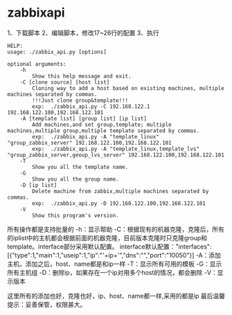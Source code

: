 zabbixapi
=========
1、下载脚本
2、编辑脚本，修改17~26行的配置
3、执行

    HELP:
    usage: ./zabbix_api.py [options]

    optional arguments:
        -h
            Show this help message and exit.
        -C [clone source] [host list]
            Cloning way to add a host based on existing machines, multiple machines separated by commas.
            !!!Just clone group&template!!!
            exp:  ./zabbix_api.py -C 192.168.122.1 192.168.122.100,192.168.122.101
        -A [template list] [group list] [ip list]
            Add machines,and set group,template; multiple machines,multiple group,multiple template separated by commas.
            exp:  ./zabbix_api.py -A "template_linux" "group_zabbix_server" 192.168.122.100,192.168.122.101
            exp:  ./zabbix_api.py -A "template_linux,template_lvs" "group_zabbix_server,geoup_lvs_server" 192.168.122.100,192.168.122.101
        -T
            Show you all the template name.
        -G
            Show you all the group name.
        -D [ip list]
            Delete machine from zabbix,multiple machines separated by commas.
            exp:  ./zabbix_api.py -D 192.168.122.100,192.168.122.101
        -V
            Show this program's version.
			
所有操作都是支持批量的
-h：显示帮助
-C：根据现有的机器克隆，克隆后，所有的iplist中的主机都会根据前面的机器克隆，目前版本克隆时只克隆group和template。interface部分采用默认配置。
	interface默认配置："interfaces":[{"type":1,"main":1,"useip":1,"ip":"'+ip+'","dns":"","port":"10050"}]
-A：添加主机，添加之后，host、name都是和ip一样
-T：显示所有可用的模板
-G：显示所有主机组
-D：删除ip，如果存在一个ip对用多个host的情况，都会删除
-V：显示版本

这里所有的添加也好，克隆也好，ip、host、name都一样,采用的都是ip
最后温馨提示：妥善保管，权限甚大。
